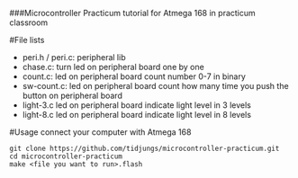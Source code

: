 ###Microcontroller Practicum
tutorial for Atmega 168 in practicum classroom

#File lists
* peri.h / peri.c: peripheral lib
* chase.c: turn led on peripheral board one by one
* count.c: led on peripheral board count number 0-7 in binary
* sw-count.c: led on peripheral board count how many time you push the button on peripheral board
* light-3.c led on peripheral board indicate light level in 3 levels
* light-8.c led on peripheral board indicate light level in 8 levels

#Usage
connect your computer with Atmega 168
```
git clone https://github.com/tidjungs/microcontroller-practicum.git
cd microcontroller-practicum
make <file you want to run>.flash
```

